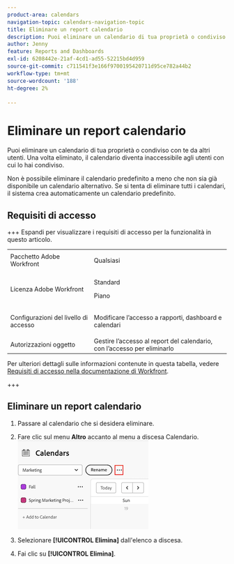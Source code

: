 ```yaml
---
product-area: calendars
navigation-topic: calendars-navigation-topic
title: Eliminare un report calendario
description: Puoi eliminare un calendario di tua proprietà o condiviso con te da altri utenti. Una volta eliminato, il calendario diventa inaccessibile agli utenti con cui lo hai condiviso.
author: Jenny
feature: Reports and Dashboards
exl-id: 6208442e-21af-4cd1-ad55-52215bd4d959
source-git-commit: c711541f3e166f9700195420711d95ce782a44b2
workflow-type: tm+mt
source-wordcount: '188'
ht-degree: 2%

---
```


# Eliminare un report calendario

Puoi eliminare un calendario di tua proprietà o condiviso con te da altri utenti. Una volta eliminato, il calendario diventa inaccessibile agli utenti con cui lo hai condiviso.

Non è possibile eliminare il calendario predefinito a meno che non sia già disponibile un calendario alternativo. Se si tenta di eliminare tutti i calendari, il sistema crea automaticamente un calendario predefinito.

## Requisiti di accesso

+++ Espandi per visualizzare i requisiti di accesso per la funzionalità in questo articolo.

<table style="table-layout:auto"> 
 <col> 
 </col> 
 <col> 
 </col> 
 <tbody> 
  <tr> 
   <td role="rowheader">Pacchetto Adobe Workfront</td> 
   <td> <p>Qualsiasi</p> </td> 
  </tr> 
  <tr> 
   <td role="rowheader">Licenza Adobe Workfront</td> 
   <td><p>Standard</p>
       <p>Piano</p></td> 
  </tr> 
  <tr> 
   <td role="rowheader">Configurazioni del livello di accesso</td> 
   <td> <p> Modificare l’accesso a rapporti, dashboard e calendari</p></td> 
  </tr> 
  <tr> 
   <td role="rowheader">Autorizzazioni oggetto</td> 
   <td>Gestire l’accesso al report del calendario, con l’accesso per eliminarlo</td> 
  </tr> 
 </tbody> 
</table>

Per ulteriori dettagli sulle informazioni contenute in questa tabella, vedere [Requisiti di accesso nella documentazione di Workfront](/help/quicksilver/administration-and-setup/add-users/access-levels-and-object-permissions/access-level-requirements-in-documentation.md).

+++


## Eliminare un report calendario

1. Passare al calendario che si desidera eliminare.
1. Fare clic sul menu **Altro** accanto al menu a discesa Calendario.
   ![calendario altro menu](assets/more-menu-calendar.png)

1. Selezionare **[!UICONTROL Elimina]** dall&#39;elenco a discesa.
1. Fai clic su **[!UICONTROL Elimina]**.
